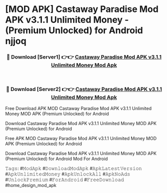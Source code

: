 # [MOD APK] Castaway Paradise Mod APK v3.1.1 Unlimited Money - (Premium Unlocked) for Android njjoq



<div align="center">
<h3>🔴 Download [Server1] 👉👉 <a href="https://momento.my/?title=Castaway_Paradise_Mod_APK_v3.1.1_Unlimited_Money">Castaway Paradise Mod APK v3.1.1 Unlimited Money Mod Apk</a></h3><br>

<h3>🔴 Download [Server2] 👉👉 <a href="https://momento.my/?title=Castaway_Paradise_Mod_APK_v3.1.1_Unlimited_Money">Castaway Paradise Mod APK v3.1.1 Unlimited Money Mod Apk</a></h3>
</div>



Free Download APK MOD Castaway Paradise Mod APK v3.1.1 Unlimited Money MOD APK (Premium Unlocked) for Android

Download Castaway Paradise Mod APK v3.1.1 Unlimited Money MOD APK (Premium Unlocked) for Android

Free APK MOD Castaway Paradise Mod APK v3.1.1 Unlimited Money MOD APK (Premium Unlocked) for Android

Download Castaway Paradise Mod APK v3.1.1 Unlimited Money MOD APK (Premium Unlocked) for Android Mod For Android

𝚃𝚊𝚐𝚜: #𝙼𝚘𝚍𝙰𝚙𝚔 #𝙳𝚘𝚠𝚗𝚕𝚘𝚊𝚍𝙼𝚘𝚍𝙰𝚙𝚔 #𝙰𝚙𝚔𝙻𝚊𝚝𝚎𝚜𝚝𝚅𝚎𝚛𝚜𝚒𝚘𝚗 #𝙰𝚙𝚔𝚄𝚗𝚕𝚒𝚖𝚒𝚝𝚎𝚍𝙼𝚘𝚗𝚎𝚢 #𝙰𝚙𝚔𝚄𝚗𝚕𝚘𝚌𝚔𝙰𝚕𝚕 #𝙰𝚙𝚔𝙽𝚘𝙰𝚍𝚜 #𝚄𝚗𝚕𝚘𝚌𝚔𝙿𝚛𝚎𝚖𝚒𝚞𝚖 #𝙵𝚘𝚛𝙰𝚗𝚍𝚛𝚘𝚒𝚍 #𝙵𝚛𝚎𝚎𝙳𝚘𝚠𝚗𝚕𝚘𝚊𝚍 #home_design_mod_apk
